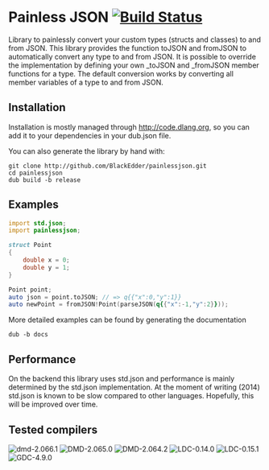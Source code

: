# Painless JSON [![Build Status](https://travis-ci.org/BlackEdder/painlessjson.svg?branch=master)](https://travis-ci.org/BlackEdder/painlessjson)

Library to painlessly convert your custom types (structs and classes) to and from JSON. This library provides the function toJSON and fromJSON to automatically convert any type to and from JSON. It is possible to override the implementation by defining your own \_toJSON and \_fromJSON member functions for a type. The default conversion works by converting all member variables of a type to and from JSON.

## Installation

Installation is mostly managed through http://code.dlang.org, so you can add it to your dependencies in your dub.json file.

You can also generate the library by hand with:

```
git clone http://github.com/BlackEdder/painlessjson.git
cd painlessjson 
dub build -b release
```



## Examples

```D
import std.json;
import painlessjson;

struct Point
{
    double x = 0;
    double y = 1;
}

Point point;
auto json = point.toJSON; // => q{{"x":0,"y":1}}
auto newPoint = fromJSON!Point(parseJSON(q{{"x":-1,"y":2}}));
```

More detailed examples can be found by generating the documentation

```
dub -b docs
```

## Performance

On the backend this library uses std.json and performance is mainly determined by the std.json implementation. At the moment of writing (2014) std.json is known to be slow compared to other languages. Hopefully, this will be improved over time.

## Tested compilers
![dmd-2.066.1](https://img.shields.io/badge/DMD-2.066.1-brightgreen.svg) ![DMD-2.065.0](https://img.shields.io/badge/DMD-2.065.0-brightgreen.svg) ![DMD-2.064.2](https://img.shields.io/badge/DMD-2.064.2-red.svg) ![LDC-0.14.0](https://img.shields.io/badge/LDC-0.14.0-brightgreen.svg) ![LDC-0.15.1](https://img.shields.io/badge/LDC-0.15.1-brightgreen.svg) ![GDC-4.9.0](https://img.shields.io/badge/GDC-4.9.0-brightgreen.svg)
